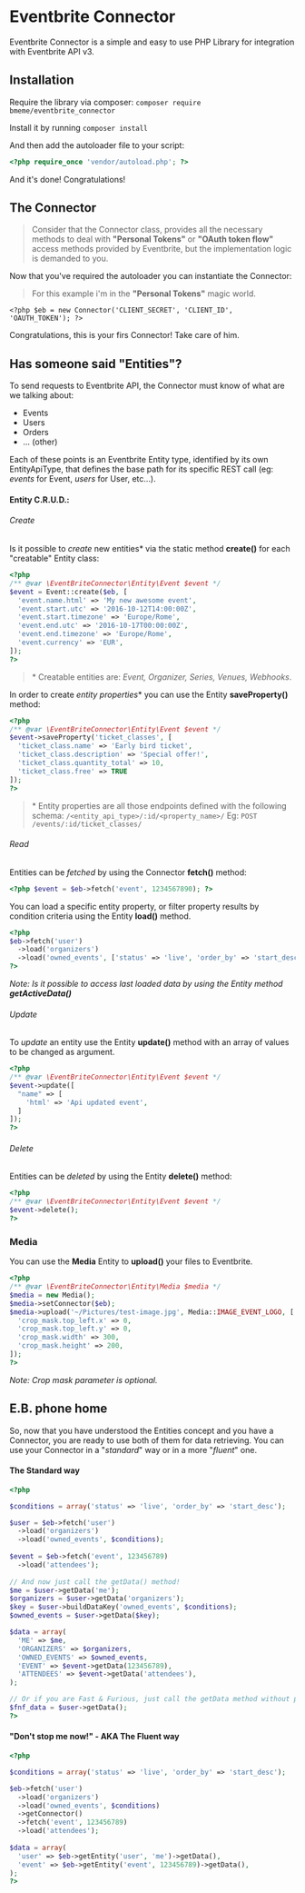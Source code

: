 Eventbrite Connector
====================

Eventbrite Connector is a simple and easy to use PHP Library for integration
with Eventbrite API v3.

## Installation ##
Require the library via composer: `composer require bmeme/eventbrite_connector`

Install it by running `composer install`

And then add the autoloader file to your script:
```php
<?php require_once 'vendor/autoload.php'; ?>
```
And it's done! Congratulations!

## The Connector ##

> Consider that the Connector class, provides all the necessary methods to deal
with **"Personal Tokens"** or **"OAuth token flow"** access methods provided by
Eventbrite, but the implementation logic is demanded to you. 

Now that you've required the autoloader you can instantiate the Connector:
> For this example i'm in the **"Personal Tokens"** magic world.

    <?php $eb = new Connector('CLIENT_SECRET', 'CLIENT_ID', 'OAUTH_TOKEN'); ?>
    
Congratulations, this is your firs Connector! Take care of him.

## Has someone said "Entities"? ##
To send requests to Eventbrite API, the Connector must know of what are we
talking about:

 - Events
 - Users
 - Orders
 - ... (other)
 
Each of these points is an Eventbrite Entity type, identified by its own
EntityApiType, that defines the base path for its specific REST call
(eg: *events* for Event, *users* for User, etc...).

#### Entity C.R.U.D.: ####

###### Create ######

Is it possible to *create* new entities* via the static method 
**create()** for each "creatable" Entity class:
```php
<?php
/** @var \EventBriteConnector\Entity\Event $event */
$event = Event::create($eb, [
  'event.name.html' => 'My new awesome event',
  'event.start.utc' => '2016-10-12T14:00:00Z',
  'event.start.timezone' => 'Europe/Rome',
  'event.end.utc' => '2016-10-17T00:00:00Z',
  'event.end.timezone' => 'Europe/Rome',
  'event.currency' => 'EUR',
]);
?>
```
> \* Creatable entities are: *Event, Organizer, Series, Venues, Webhooks*.

In order to create *entity properties** you can use the Entity **saveProperty()**
method:

```php
<?php
/** @var \EventBriteConnector\Entity\Event $event */
$event->saveProperty('ticket_classes', [
  'ticket_class.name' => 'Early bird ticket',
  'ticket_class.description' => 'Special offer!',
  'ticket_class.quantity_total' => 10,
  'ticket_class.free' => TRUE
]);
?>
```
> \* Entity properties are all those endpoints defined with the following schema:
`/<entity_api_type>/:id/<property_name>/` Eg: `POST /events/:id/ticket_classes/`

###### Read ######

Entities can be *fetched* by using the Connector **fetch()** method:
```php
<?php $event = $eb->fetch('event', 1234567890); ?>
```

You can load a specific entity property, or filter property results by condition
criteria using the Entity **load()** method.
```php
<?php
$eb->fetch('user')
  ->load('organizers')
  ->load('owned_events', ['status' => 'live', 'order_by' => 'start_desc']);
?>
```
*Note: Is it possible to access last loaded data by using the Entity method 
**getActiveData()***

###### Update ######
To *update* an entity use the Entity **update()** method with an array of values
to be changed as argument.

```php
<?php
/** @var \EventBriteConnector\Entity\Event $event */
$event->update([
  "name" => [
    'html' => 'Api updated event',
  ]
]);
?>
```

###### Delete ######

Entities can be *deleted* by using the Entity **delete()** method:
```php
<?php 
/** @var \EventBriteConnector\Entity\Event $event */
$event->delete();
?>
```

### Media ###
You can use the **Media** Entity to **upload()** your files to Eventbrite.
```php
<?php
/** @var \EventBriteConnector\Entity\Media $media */
$media = new Media();
$media->setConnector($eb);
$media->upload('~/Pictures/test-image.jpg', Media::IMAGE_EVENT_LOGO, [
  'crop_mask.top_left.x' => 0,
  'crop_mask.top_left.y' => 0,
  'crop_mask.width' => 300,
  'crop_mask.height' => 200,
]);
?>
```
*Note: Crop mask parameter is optional.*

## E.B. phone home ##
So, now that you have understood the Entities concept and you have a Connector,
you are ready to use both of them for data retrieving.
You can use your Connector in a "*standard*" way or in a more "*fluent*" one. 

#### The Standard way ####
```php
<?php 

$conditions = array('status' => 'live', 'order_by' => 'start_desc');

$user = $eb->fetch('user')
  ->load('organizers')
  ->load('owned_events', $conditions);
    
$event = $eb->fetch('event', 123456789)
  ->load('attendees');
    
// And now just call the getData() method!
$me = $user->getData('me');
$organizers = $user->getData('organizers');
$key = $user->buildDataKey('owned_events', $conditions);
$owned_events = $user->getData($key);

$data = array(
  'ME' => $me,
  'ORGANIZERS' => $organizers,
  'OWNED_EVENTS' => $owned_events,
  'EVENT' => $event->getData(123456789),
  'ATTENDEES' => $event->getData('attendees'),
);

// Or if you are Fast & Furious, just call the getData method without params. 
$fnf_data = $user->getData();
?>
```

#### "Don't stop me now!" - AKA The Fluent way ####
```php
<?php 

$conditions = array('status' => 'live', 'order_by' => 'start_desc');

$eb->fetch('user')
  ->load('organizers')
  ->load('owned_events', $conditions)
  ->getConnector()
  ->fetch('event', 123456789)
  ->load('attendees');
    
$data = array(
  'user' => $eb->getEntity('user', 'me')->getData(),
  'event' => $eb->getEntity('event', 123456789)->getData(),
);
?>
```
